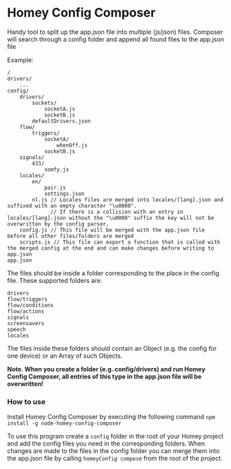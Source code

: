 # Homey Config Composer

Handy tool to split up the app.json file into multiple (js/json) files. Composer will search through a config folder and append all found files to the app.json file

Example:
```
/
drivers/
    ...    
config/
    drivers/
        sockets/
            socketA.js
            socketB.js
        defaultDrivers.json
    flow/
        triggers/
            socketA/
                whenOff.js
            socketB.js
    signals/
        433/
            somfy.js
    locales/
        en/
            pair.js
            settings.json
        nl.js // Locales files are merged into locales/[lang].json and suffixed with an empty character "\u0000". 
              // If there is a collision with an entry in locales/[lang].json without the "\u0000" suffix the key will not be overwritten by the config parser.
    config.js // This file will be merged with the app.json file before all other files/folders are merged
    scripts.js // This file can export a function that is called with the merged config at the end and can make changes before writing to app.json
app.json
```

The files should be inside a folder corresponding to the place in the config file.
These supported folders are:
```
drivers
flow/triggers
flow/conditions
flow/actions
signals
screensavers
speech
locales
```

The files inside these folders should contain an Object (e.g. the config for one device) or an Array of such Objects.

**Note. When you create a folder (e.g. config/drivers) and run Homey Config Composer, all entries of this type in the app.json file will be overwritten!**

### How to use

Install Homey Config Composer by executing the following command
```npm install -g node-homey-config-composer```

To use this program create a `config` folder in the root of your Homey project and add the config files you need in the corresponding folders.
When changes are made to the files in the config folder you can merge them into the app.json file by calling 
```homeyConfig compose``` 
from the root of the project.
